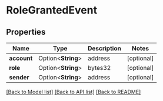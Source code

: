 # RoleGrantedEvent

## Properties

Name | Type | Description | Notes
------------ | ------------- | ------------- | -------------
**account** | Option<**String**> | address | [optional]
**role** | Option<**String**> | bytes32 | [optional]
**sender** | Option<**String**> | address | [optional]

[[Back to Model list]](../README.md#documentation-for-models) [[Back to API list]](../README.md#documentation-for-api-endpoints) [[Back to README]](../README.md)


